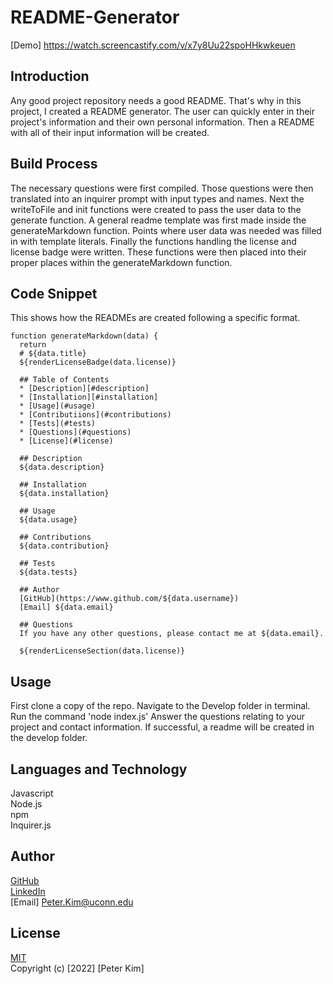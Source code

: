 # README-Generator
[Demo] https://watch.screencastify.com/v/x7y8Uu22spoHHkwkeuen

## Introduction
Any good project repository needs a good README. That's why in this project, I created a README generator.
The user can quickly enter in their project's information and their own personal information. 
Then a README with all of their input information will be created.

## Build Process
The necessary questions were first compiled. Those questions were then translated into an inquirer prompt with input types and names.
Next the writeToFile and init functions were created to pass the user data to the generate function.
A general readme template was first made inside the generateMarkdown function. Points where user data was needed was filled in with template literals.
Finally the functions handling the license and license badge were written. These functions were then placed into their proper places within the generateMarkdown function.

## Code Snippet
This shows how the READMEs are created following a specific format. 

```
function generateMarkdown(data) {
  return `
  # ${data.title}
  ${renderLicenseBadge(data.license)}
  
  ## Table of Contents
  * [Description][#description]
  * [Installation][#installation]
  * [Usage](#usage)
  * [Contributiions](#contributions)
  * [Tests](#tests)
  * [Questions](#questions)
  * [License](#license)
  
  ## Description
  ${data.description}

  ## Installation
  ${data.installation}
  
  ## Usage
  ${data.usage}

  ## Contributions
  ${data.contribution}

  ## Tests 
  ${data.tests}

  ## Author
  [GitHub](https://www.github.com/${data.username})
  [Email] ${data.email}

  ## Questions
  If you have any other questions, please contact me at ${data.email}.

  ${renderLicenseSection(data.license)}
```

## Usage
First clone a copy of the repo.
Navigate to the Develop folder in terminal.
Run the command 'node index.js'
Answer the questions relating to your project and contact information.
If successful, a readme will be created in the develop folder.

## Languages and Technology
Javascript<br>
Node.js<br>
npm<br>
Inquirer.js

## Author
[GitHub](https://github.com/PeterKim89)<br>
[LinkedIn](www.linkedin.com/in/peter-kim89)<br>
[Email] Peter.Kim@uconn.edu

## License
[MIT](https://choosealicense.com/licenses/mit/)<br>
Copyright (c) [2022] [Peter Kim]